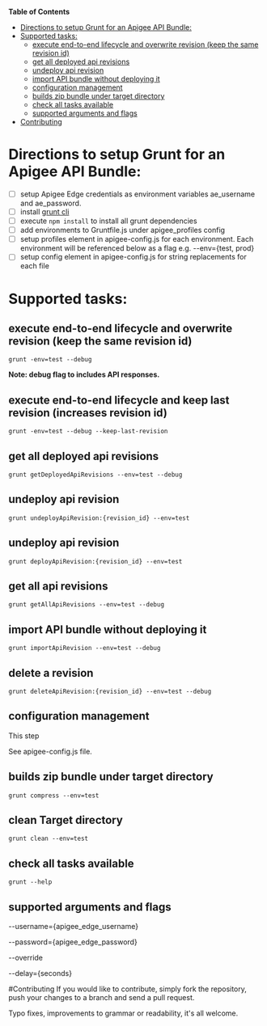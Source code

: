 **Table of Contents**

- [Directions to setup Grunt for an Apigee API Bundle:](#directions-to-setup-grunt-for-an-apigee-api-bundle)
- [Supported tasks:](#supported-tasks)
  - [execute end-to-end lifecycle and overwrite revision (keep the same revision id)](#execute-end-to-end-lifecycle-and-overwrite-revision-keep-the-same-revision-id)
  - [get all deployed api revisions](#get-all-deployed-api-revisions)
  - [undeploy api revision](#undeploy-api-revision)
  - [import API bundle without deploying it](#import-api-bundle-without-deploying-it)
  - [configuration management](#configuration-management)
  - [builds zip bundle under target directory](#builds-zip-bundle-under-target-directory)
  - [check all tasks available](#check-all-tasks-available)
  - [supported arguments and flags](#supported-arguments-and-flags)
- [Contributing](#Contributing)

# Directions to setup Grunt for an Apigee API Bundle:

- [ ] setup Apigee Edge credentials as environment variables ae_username and ae_password.
- [ ] install [grunt cli](http://gruntjs.com/getting-started#installing-the-cli)
- [ ] execute ```npm install``` to install all grunt dependencies
- [ ] add environments to Gruntfile.js under apigee_profiles config
- [ ] setup profiles element in apigee-config.js for each environment. Each environment will be referenced below as a flag e.g. --env={test, prod}
- [ ] setup config element in apigee-config.js for string replacements for each file

# Supported tasks:
## execute end-to-end lifecycle and overwrite revision (keep the same revision id)
```grunt -env=test --debug```

**Note: debug flag to includes API responses.**

## execute end-to-end lifecycle and keep last revision (increases revision id)
```grunt -env=test --debug --keep-last-revision```

## get all deployed api revisions
```grunt getDeployedApiRevisions --env=test --debug```

## undeploy api revision
```grunt undeployApiRevision:{revision_id} --env=test```


## undeploy api revision
```grunt deployApiRevision:{revision_id} --env=test```

## get all api revisions
```grunt getAllApiRevisions --env=test --debug```

## import API bundle without deploying it
```grunt importApiRevision --env=test --debug```

## delete a revision
```grunt deleteApiRevision:{revision_id} --env=test --debug```

## configuration management

This step

See apigee-config.js file.

## builds zip bundle under target directory
```grunt compress --env=test```

## clean Target directory
```grunt clean --env=test```

## check all tasks available
```grunt --help```

## supported arguments and flags 
--username={apigee_edge_username}

--password={apigee_edge_password}

--override

--delay={seconds}

#Contributing
If you would like to contribute, simply fork the repository, push your changes to a branch and send a pull request.

Typo fixes, improvements to grammar or readability, it's all welcome.
